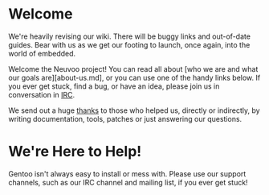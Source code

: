 Welcome
=======
We're heavily revising our wiki. There will be buggy links and out-of-date guides. Bear with us as we get our footing to launch, once again, into the world of embedded.

Welcome the Neuvoo project! You can read all about [who we are and what our goals are][about-us.md], or you can use one of the handy links below. If you ever get stuck, 
find a bug, or have an idea, please join us in conversation in [IRC](http://neuvoo.org:9090/?channels=neuvoo).

We send out a huge [thanks](thanks.md) to those who helped us, directly or indirectly, by writing documentation, tools, patches or just answering our questions.

We're Here to Help!
===================
Gentoo isn't always easy to install or mess with. Please use our support channels, such as our IRC channel and mailing list, if you ever get stuck!